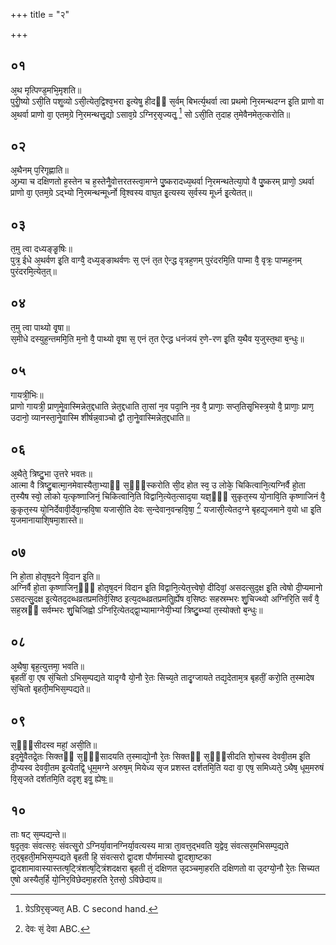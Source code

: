 +++
title = "२"

+++
## ०१
अ᳘थ मृत्पिण्ड᳘मभि᳘मृशति॥  
पुरीॗष्यो ऽसी᳘ति पशॗव्यो ऽसी᳘त्येत᳘द्विश्व᳘भरा इ᳘त्येषॗ हीदᳫं स᳘र्वम् बिभर्त्य᳘थर्वा त्वा प्रथमो नि᳘रमन्थदग्न इ᳘ति प्राणो वा अ᳘थर्वा प्राणो वा᳘ एतम᳘ग्रे नि᳘रमन्थत्तॗद्यो ऽसाव᳘ग्रे ऽग्निर᳘सृज्यतॗ [^1] सो ऽसी᳘ति त᳘दाह त᳘मेवैनमेत᳘त्करोति॥  

[^1]: ग्रेऽग्रिर᳘सृज्यत᳘ AB. C second hand. 

## ०२
अ᳘थैनम् प᳘रिगृह्णाति॥  
अ᳘भ्र्या च दक्षिणतो ह᳘स्तेन च ह᳘स्तेनैॗवोत्तरतस्त्वा᳘मग्ने पु᳘ष्करादध्य᳘थर्वा नि᳘रमन्थतेत्या᳘पो वै पु᳘ष्करम् प्राणो᳘ ऽथर्वा प्राणो वा᳘ एतम᳘ग्रे ऽद्भ्यो नि᳘रमन्थन्मूर्ध्नो वि᳘श्वस्य वाघ᳘त इ᳘त्यस्य स᳘र्वस्य मूर्ध्न इ᳘त्येतत्॥  
## ०३
त᳘मु त्वा दध्यङ्ङृ᳘षिः॥  
पुत्र᳘ ईधे अ᳘थर्वण इ᳘ति वाग्वै᳘ दध्य᳘ङ्ङाथर्वणः स᳘ एनं त᳘त ऐन्द्ध वृत्रह᳘णम् पुरंदरमि᳘ति पाप्मा वै᳘ वृत्रः᳘ पाप्मह᳘नम् पुरंदरमि᳘त्येत᳘त्॥  
## ०४
त᳘मु त्वा पाथ्यो वृ᳘षा॥  
स᳘मीधे दस्युह᳘न्तममि᳘ति म᳘नो वै᳘ पाथ्यो वृ᳘षा स᳘ एनं त᳘त ऐन्द्ध धनंजयं र᳘णे-रण इ᳘ति य᳘थैव य᳘जुस्त᳘था ब᳘न्धुः॥  
## ०५
गायत्री᳘भिः॥  
प्राणो गायत्री᳘ प्राण᳘मेॗवास्मिन्नेत᳘द्दधाति न्नेत᳘द्दधाति ता᳘सां न᳘व पदा᳘नि न᳘व वै᳘ प्राणाः᳘ सप्त᳘तिसृ᳘भिस्त्र᳘यो वै᳘ प्राणाः᳘ प्राण᳘ उदानो᳘ व्यानस्ता᳘नेॗवास्मि शीर्षन्न᳘वाञ्चो द्वौ ता᳘नेॗवास्मिन्नेत᳘द्दधाति॥  
## ०६
अ᳘थैते᳘ त्रिष्टु᳘भा उ᳘त्तरे भवतः॥  
आत्मा वै त्रिष्टु᳘बात्मा᳘नमेवास्यैता᳘भ्याᳫं स᳘ᳫं᳘स्करोति सी᳘द होत स्व᳘ उ लोके᳘ चिकित्वानि᳘त्यग्निर्वै हो᳘ता त᳘स्यैष स्वो᳘ लोको य᳘त्कृष्णाजिनं᳘ चिकित्वानि᳘ति विद्वानि᳘त्येत᳘त्साद᳘या यज्ञ᳘ᳫं᳘ सुकृत᳘स्य यो᳘नावि᳘ति कृष्णाजिनं वै᳘ कुकृत᳘स्य यो᳘निर्देवावी᳘र्देवा᳘न्हवि᳘षा यजासी᳘ति देवः स᳘न्देवान᳘वन्हवि᳘षा᳘ [^2] यजासी᳘त्येतद᳘ग्ने बृहद्य᳘जमाने व᳘यो धा इ᳘ति य᳘जमानायाशि᳘षमा᳘शास्ते॥  

[^2]: देवः सं᳘ देवा ABC. 

## ०७
नि हो᳘ता होतृष᳘दने वि᳘दान इ᳘ति॥  
अग्निर्वै हो᳘ता कृष्णाजिन᳘ᳫं᳘ होतृष᳘दनं विदान इ᳘ति विद्वानि᳘त्येत᳘त्त्वेषो᳘ दीदिवां᳘ असदत्सुद᳘क्ष इ᳘ति त्वेषो दी᳘प्यमानो ऽसदत्सु᳘दक्ष इ᳘त्येतद᳘दब्धव्रतप्रमतिर्व᳘सिष्ठ इत्य᳘दब्धव्रतप्रमतिॗर्ह्येष व᳘सिष्ठः सहस्रम्भरः शु᳘चिज्थ्वो अग्निरि᳘ति सर्वं वै᳘ सह᳘स्रᳫं सर्वम्भरः शु᳘चिजिह्वो ऽग्निरि᳘त्येतद्द्वा᳘भ्यामाग्नेयी᳘भ्यां त्रिष्टु᳘ब्भ्यां त᳘स्योक्तो ब᳘न्धुः॥  
## ०८
अ᳘थैषा᳘ बृह᳘त्युत्तमा᳘ भवति॥  
बृहतीं वा᳘ एष सं᳘चितो ऽभिस᳘म्पद्यते यादृग्वै यो᳘नौ रे᳘तः सिच्य᳘ते तादृ᳘ग्जायते तद्य᳘देताम᳘त्र बृहतीं᳘ करो᳘ति त᳘स्मादेष सं᳘चितो बृहती᳘मभिस᳘म्पद्यते॥  
## ०९
स᳘ᳫं᳘सीदस्व महां᳘ असी᳘ति॥  
इद᳘मेॗवैतद्रे᳘तः सिक्तᳫं स᳘ᳫं᳘सादयति त᳘स्माद्यो᳘नौ रे᳘तः सिक्तᳫं स᳘ᳫं᳘सीदति शो᳘चस्व देववी᳘तम इ᳘ति दी᳘प्यस्व देववी᳘तम इ᳘त्येतद्वि᳘ धूम᳘मग्ने अरुष᳘म् मियेध्य सृज प्रशस्त दर्शतमि᳘ति यदा वा᳘ एष᳘ समिध्यते᳘ ऽथैष᳘ धूम᳘मरुषं वि᳘सृजते दर्शतमि᳘ति ददृश᳘ इवॗ ह्येषः᳟॥  
## १०
ताः षट् स᳘म्पद्यन्ते॥  
ष᳘दृत᳘वः संवत्सरः᳘ संवत्सॗरो ऽग्निर्या᳘वानग्निर्या᳘वत्यस्य मात्रा ता᳘वत्त᳘द्भवति य᳘द्वेव᳘ संवत्सर᳘मभिसम्प᳘द्यते त᳘द्बृहती᳘मभिस᳘म्पद्यते बृहती हि᳘ संवत्सरो द्वा᳘दश पौर्णमास्यो द्वा᳘दशा᳘ष्टका द्वा᳘दशामावास्यास्तत्ष᳘ट्त्रिंशत्ष᳘ट्त्रिंशदक्षरा बृहती तं᳘ दक्षिणत उ᳘दञ्चमा᳘हरति दक्षिणतो वा उ᳘दग्यो᳘नौ रे᳘तः सिच्यत ए᳘षो अस्यैत᳘र्हि यो᳘निर᳘विछेदमा᳘हरति रे᳘तसो᳘ ऽविछेदाय॥  